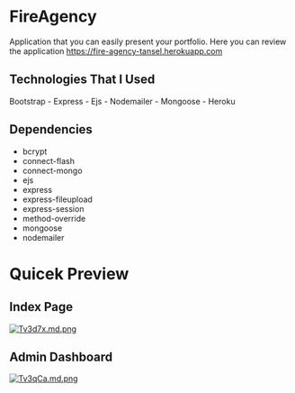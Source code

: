 # FireAgency
Application that you can easily present your portfolio. 
Here you can review the application https://fire-agency-tansel.herokuapp.com

## Technologies That I Used
Bootstrap - Express - Ejs - Nodemailer - Mongoose - Heroku

## Dependencies
- bcrypt
- connect-flash
- connect-mongo
- ejs
- express
- express-fileupload
- express-session
- method-override
- mongoose
- nodemailer

# Quicek Preview

## Index Page
[![Tv3d7x.md.png](https://i.im.ge/2021/10/04/Tv3d7x.md.png)](https://im.ge/i/Tv3d7x)

## Admin Dashboard
[![Tv3qCa.md.png](https://i.im.ge/2021/10/04/Tv3qCa.md.png)](https://im.ge/i/Tv3qCa)
